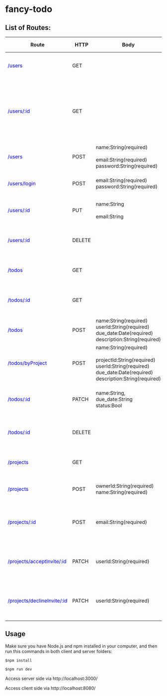 # fancy-todo



## List of Routes:

| Route                                                        | HTTP   | Body                                                         | On Success                                  | On Error                                        | Description                                                  |
| ------------------------------------------------------------ | ------ | ------------------------------------------------------------ | ------------------------------------------- | ----------------------------------------------- | ------------------------------------------------------------ |
| <span style="color:#0000ff">/users</span>                    | GET    |                                                              | Status: 201<br />Body: all User             | Status: 500<br />Message: internal server error | Find all users info                                          |
| <span style="color:#0000ff">/users/:id</span>                | GET    |                                                              | Status: 200<br />Body: found User           | Status: 404<br />Message: not Found             | Find user by ID and get the user's info including todo list and project list of current user |
| <span style="color:#0000ff">/users</span>                    | POST   | name:String(required)<br /><br />email:String(required)<br />password:String(required) | Status:201<br />Body: new User              | Status: 500<br />Message: internal server error | Create a new user                                            |
| <span style="color:#0000ff">/users/login</span>              | POST   | email:String(required)<br />password:String(required)        | Status:200<br />Body: token, userId         | Status: 403<br />Message: email/passowrd wrong  | User Login                                                   |
| <span style="color:#0000ff">/users/:id</span>                | PUT    | name:String<br /><br />email:String                          | Status:200<br />Body: updated User          | Status: 404<br />Message: not Found             | Update a new user                                            |
| <span style="color:#0000ff">/users/:id</span>                | DELETE |                                                              | Status: 200<br />Body: Deleted User         | Status: 404<br />Message: not Found             | Delete a user                                                |
| <span style="color:#0000ff">/todos</span>                    | GET    |                                                              | Status: 200<br />Body: all Todos            | Status: 500<br />Message: internal server error | Find all todos info                                          |
| <span style="color:#0000ff">/todos/:id</span>                | GET    |                                                              | Status: 200<br />Body: found Todo           | Status: 404<br />Message: not Found             | Find todo by id                                              |
| <span style="color:#0000ff">/todos</span>                    | POST   | name:String(required)<br />userId:String(required)<br />due_date:Date(required)<br />description:String(required) | Status:201<br />Body: new Todo              | Status: 500<br />Message: internal server error | Create new todo by user                                      |
| <span style="color:#0000ff">/todos/byProject</span>          | POST   | name:String(required)<br /><br />projectId:String(required)<br />userId:String(required)<br />due_date:Date(required)<br />description:String(required) | Status:201<br />Body: new Todo              | Status: 500<br />Message: internal server error | Create new todo for project                                  |
| <span style="color:#0000ff">/todos/:id</span>                | PATCH  | name:String,<br />due_date:String<br />status:Bool           | Status: 200<br />Body: updated Todo         | Status: 404<br />Message: not Found             | Update a todo                                                |
| <span style="color:#0000ff">/todos/:id</span>                | DELETE |                                                              | Status: 200<br />Body: deleted Todo         | Status: 404<br />Message: not Found             | Delete a todo                                                |
| <span style="color:#0000ff">/projects</span>                 | GET    |                                                              | Status: 200<br />Body: all Projects         | Status: 500<br />Message: internal server error | Get all projects                                             |
| <span style="color:#0000ff">/projects</span>                 | POST   | ownerId:String(required)<br />name:String(required)          | Status: 201<br />Body: new Project          | Status: 500<br />Message: internal server error | Create a project                                             |
| <span style="color:#0000ff">/projects/:id</span>             | POST   | email:String(required)                                       | Status: 200<br />Body: current Project info | Status: 404<br />Message: not Found             | Invite a user to a project                                   |
| <span style="color:#0000ff">/projects/acceptInvite/:id</span> | PATCH  | userId:String(required)                                      | Status: 200<br />Body: current Project info | Status: 404<br />Message: not Found             | Accept invitation from a project invite                      |
| <span style="color:#0000ff">/projects/declineInvite/:id</span> | PATCH  | userId:String(required)                                      | Status: 200<br />Body: current Project info | Status: 404<br />Message: not Found             | Decline invitation from a project invite                     |

## Usage

Make sure you have Node.js and npm installed in your computer, and then run this commands in both client and server folders:

```
$npm install
```

```
$npm run dev
```

Access server side via http://localhost:3000/

Access client side via http://localhost:8080/

